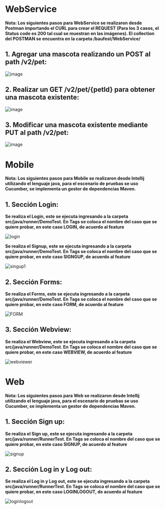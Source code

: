 # WebService

__Nota: Los siguientes pasos para WebService se realizaron desde Postman importando el CURL para crear el REQUEST (Para los 3 casos, el Status code es 200 tal cual se muestran en las imágenes). El collection del POSTMAN se encuentra en la carpeta /baufest/WebService/__

## 1. Agregar una mascota realizando un POST al path /v2/pet:



![image](https://user-images.githubusercontent.com/123605259/214721710-5ae1ed4c-2229-47ea-b188-46783f1f760c.png)




## 2. Realizar un GET /v2/pet/{petId} para obtener una mascota existente:



![image](https://user-images.githubusercontent.com/123605259/214722025-9864558d-a2c9-48aa-91de-b5cd969801f9.png)




## 3. Modificar una mascota existente mediante PUT al path /v2/pet: 



![image](https://user-images.githubusercontent.com/123605259/214723762-524b037a-b863-4443-a518-5844a20f4886.png)

# Mobile

__Nota: Los siguientes pasos para Mobile se realizaron desde Intellij utilizando el lenguaje java, para el escenario de pruebas se uso Cucumber, se implementa un gestor de dependencias Maven.__

## 1. Sección Login:
__Se realiza el Login, este se ejecuta ingresando a la carpeta src/java/runner/DemoTest. En Tags se coloca el nombre del caso que se quiere probar, en este caso LOGIN, de acuerdo al feature__


![login](https://user-images.githubusercontent.com/123605259/215004909-a074dca0-a672-4671-a478-45b813590467.png)


__Se realiza el Signup, este se ejecuta ingresando a la carpeta src/java/runner/DemoTest. En Tags se coloca el nombre del caso que se quiere probar, en este caso SIGNGUP, de acuerdo al feature__


![singup1](https://user-images.githubusercontent.com/123605259/215009422-e1101674-7716-4131-b0e5-e806dea39489.png)


## 2. Sección Forms:
__Se realiza el Forms, este se ejecuta ingresando a la carpeta src/java/runner/DemoTest. En Tags se coloca el nombre del caso que se quiere probar, en este caso FORM, de acuerdo al feature__


![FORM](https://user-images.githubusercontent.com/123605259/215009531-28b9ca10-741c-4e0c-b3aa-a47febacf5c1.png)


## 3. Sección Webview:
__Se realiza el Webview, este se ejecuta ingresando a la carpeta src/java/runner/DemoTest. En Tags se coloca el nombre del caso que se quiere probar, en este caso WEBVIEW, de acuerdo al feature__


![webviewer](https://user-images.githubusercontent.com/123605259/215009742-56a538b2-6c5d-4dd9-a145-e1e06d7b6632.png)


# Web

__Nota: Los siguientes pasos para Web se realizaron desde Intellij utilizando el lenguaje java, para el escenario de pruebas se uso Cucumber, se implementa un gestor de dependencias Maven.__

## 1. Sección Sign up:
__Se realiza el Sign up, este se ejecuta ingresando a la carpeta src/java/runner/RunnerTest. En Tags se coloca el nombre del caso que se quiere probar, en este caso SIGNUP, de acuerdo al feature__


![signup](https://user-images.githubusercontent.com/123715992/215032546-027160fe-10c7-49f8-b3d9-5e37e1af9ffe.png)


## 2. Sección Log in y Log out:
__Se realiza el Log in y Log out, este se ejecuta ingresando a la carpeta src/java/runner/RunnerTest. En Tags se coloca el nombre del caso que se quiere probar, en este caso LOGINLOGOUT, de acuerdo al feature__


![loginlogout](https://user-images.githubusercontent.com/123715992/215032775-da7715f9-6961-4898-a86e-81c1e058b33b.png)

